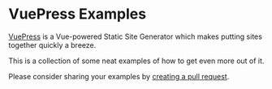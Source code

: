 # VuePress Examples

[VuePress](https://vuepress.vuejs.org) is a Vue-powered Static Site Generator which makes putting sites together quickly a breeze.

This is a collection of some neat examples of how to get even more out of it.

Please consider sharing your examples by [creating a pull request](https://github.com/colwilson/vuepress-examples).
